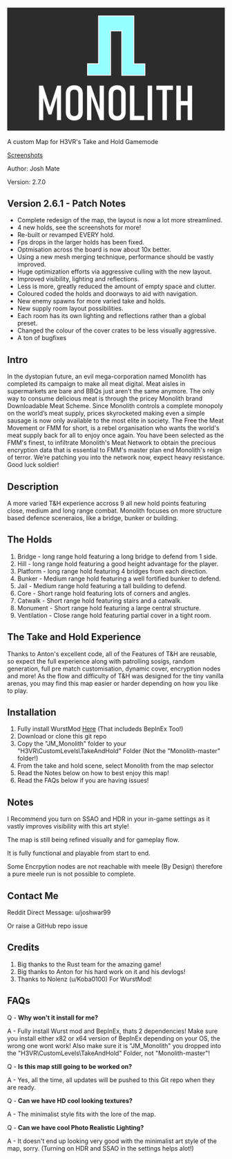 ![MonolithLogo](/Monolith_WithText.png)

A custom Map for H3VR's Take and Hold Gamemode

[Screenshots](https://imgur.com/a/nb7z7v0)

Author: Josh Mate

Version: 2.7.0

## Version 2.6.1 - Patch Notes
+ Complete redesign of the map, the layout is now a lot more streamlined.
+ 4 new holds, see the screenshots for more!
+ Re-built or revamped EVERY hold.
+ Fps drops in the larger holds has been fixed. 
+ Optmisation across the board is now about 10x better.
+ Using a new mesh merging technique, performance should be vastly improved.
+ Huge optimization efforts via aggressive culling with the new layout.
+ Improved visibility, lighting and reflections.
+ Less is more, greatly reduced the amount of empty space and clutter.
+ Coloured coded the holds and doorways to aid with navigation.
+ New enemy spawns for more varied take and holds.
+ New supply room layout possibilities.
+ Each room has its own lighting and reflections rather than a global preset.
+ Changed the colour of the cover crates to be less visually aggressive.
+ A ton of bugfixes

## Intro
In the dystopian future, an evil mega-corporation named Monolith has completed its campaign to make all meat digital. Meat aisles in supermarkets are bare and BBQs just aren't the same anymore. The only way to consume delicious meat is through the pricey Monolith brand Downloadable Meat Scheme. Since Monolith controls a complete monopoly on the world’s meat supply, prices skyrocketed making even a simple sausage is now only available to the most elite in society. The Free the Meat Movement or FMM for short, is a rebel organisation who wants the world's meat supply back for all to enjoy once again. You have been selected as the FMM's finest, to infiltrate Monolith's Meat Network to obtain the precious encryption data that is essential to FMM's master plan end Monolith's reign of terror. We’re patching you into the network now, expect heavy resistance. Good luck soldier!

## Description
A more varied T&H experience accross 9 all new hold points featuring close, medium and long range combat. Monolith focuses on more structure based defence sceneraios, like a bridge, bunker or building.

## The Holds

1. Bridge - long range hold featuring a long bridge to defend from 1 side.
2. Hill - long range hold featuring a good height advantage for the player.
3. Platform - long range hold featuring 4 bridges from each direction.
4. Bunker - Medium range hold featuring a well fortified bunker to defend.
5. Jail  - Medium range hold featuring a tall building to defend.
6. Core - Short range hold featuring lots of corners and angles.
7. Catwalk - Short range hold featuring stairs and a catwalk.
8. Monument - Short range hold featuring a large central structure.
9. Ventilation - Close range hold featuring partial cover in a tight room.

## The Take and Hold Experience
Thanks to Anton's excellent code, all of the Features of T&H are reusable, so expect the full experience along with patrolling sosigs, random generation, full pre match customisation, dynamic cover, encryption nodes and more!
As the flow and difficulty of T&H was designed for the tiny vanilla arenas, you may find this map easier or harder depending on how you like to play.

## Installation
1. Fully install WurstMod [Here](https://github.com/Nolenz/WurstMod) (That includeds BepInEx Too!)
2. Download or clone this git repo
3. Copy the "JM_Monolith" folder to your "H3VR\CustomLevels\TakeAndHold" Folder (Not the "Monolith-master" folder!)
4. From the take and hold scene, select Monolith from the map selector
5. Read the Notes below on how to best enjoy this map!
6. Read the FAQs below if you are having issues!

## Notes
I Recommend you turn on SSAO and HDR in your in-game settings as it vastly improves visibility with this art style!

The map is still being refined visually and for gameplay flow.

It is fully functional and playable from start to end.

Some Encrpytion nodes are not reachable with meele (By Design) therefore a pure meele run is not possible to complete.

## Contact Me
Reddit Direct Message: u/joshwar99

Or raise a GitHub repo issue 

## Credits
1. Big thanks to the Rust team for the amazing game!
2. Big thanks to Anton for his hard work on it and his devlogs!
3. Thanks to Nolenz (u/Koba0100) For WurstMod!

## FAQs

Q - **Why won't it install for me?**

A - Fully install Wurst mod and BepInEx, thats 2 dependencies! Make sure you install either x82 or x64 version of BepInEx depending on your OS, the wrong one wont work! Also make sure it is "JM_Monolith" you dropped into the "H3VR\CustomLevels\TakeAndHold" Folder, not "Monolith-master"!


Q - **Is this map still going to be worked on?**

A - Yes, all the time, all updates will be pushed to this Git repo when they are ready.


Q - **Can we have HD cool looking textures?**

A - The minimalist style fits with the lore of the map.


Q - **Can we have cool Photo Realistic Lighting?**

A - It doesn't end up looking very good with the minimalist art style of the map, sorry. (Turning on HDR and SSAO in the settings helps alot!)